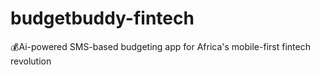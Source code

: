 # budgetbuddy-fintech
💰Ai-powered SMS-based budgeting app for Africa's mobile-first fintech revolution
